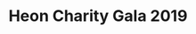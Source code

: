 ---
type: "page"
layout: "about"
title: "Heon Charity Gala 2019"
about_part_1: The HEON Project was launched on the 10th January 2015 at the Grenada Youth Center. The project was launched by a group of young Grenadians whose vision is to empower young people through education and the improvement of their skills and abilities as well as to ensure that tertiary education is afforded to all students regardless of their socio-economic background. The cofounders have internalized their personal experiences and their desire to contribute to Grenada’s continued growth and development to create this initiative which brings hope to students. The project provides tuition scholarships and mentorship to students desirous of furthering their education and skills at the T. A Marryshow Community College or a recognized skill center in Grenada.  Since it’s launch in 2015 to 2021, the project has provided tuition assistance to over 50 Grenadian students to pursue tertiary education.
about_part_2: Through collaboration with the Ann Alexander Memorial Scholarship, special scholarships are awarded to female students from St. Andrews interested in our pursuing studies in that field of Natural Science or Information Technology.  In 2020, The horn project collaborated with Go Blue Incorporation to provide special awards also to students from St. Patricks and St. Marks interested in pursuing studies in the field of Natural Science or technology. 

---